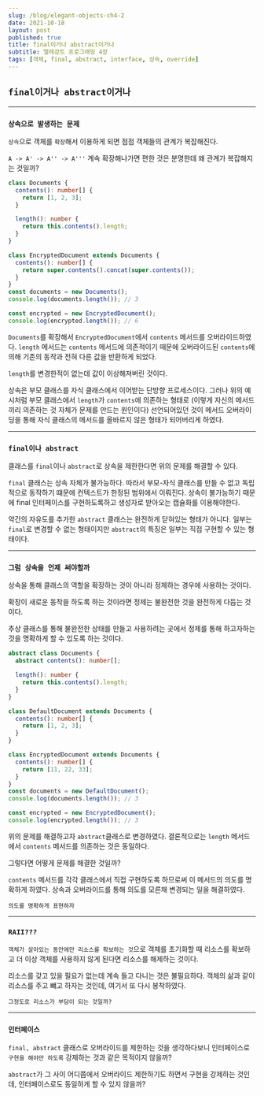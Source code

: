 ```yaml
---
slug: /blog/elegant-objects-ch4-2
date: 2021-10-18
layout: post
published: true
title: final이거나 abstract이거나
subtitle: 엘레강트 프로그래밍 4장
tags: [객체, final, abstract, interface, 상속, override]
---
```


## `final이거나 abstract이거나`

---

### `상속으로 발생하는 문제`

`상속`으로 객체를 `확장`해서 이용하게 되면 점점 객체들의 관계가 복잡해진다.

`A -> A' -> A'' -> A'''`
계속 확장해나가면 편한 것은 분명한데 왜 관계가 복잡해지는 것일까?

```ts
class Documents {
  contents(): number[] {
    return [1, 2, 3];
  }

  length(): number {
    return this.contents().length;
  }
}

class EncryptedDocument extends Documents {
  contents(): number[] {
    return super.contents().concat(super.contents());
  }
}
const documents = new Documents();
console.log(documents.length()); // 3

const encrypted = new EncryptedDocument();
console.log(encrypted.length()); // 6
```

`Documents`를 확장해서 `EncryptedDocument`에서 `contents` 메서드를 오버라이드하였다.
`length` 메서드는 `contents` 메서드에 의존적이기 때문에 오버라이드된 `contents`에 의해 기존의 동작과 전혀 다른 값을 반환하게 되었다.

`length`를 변경한적이 없는데 값이 이상해져버린 것이다.

상속은 부모 클래스를 자식 클래스에서 이어받는 단방향 프로세스이다.
그러나 위의 예시처럼 부모 클래스에서 `length`가 `contents`에 의존하는 형태로 (이렇게 자신의 메서드끼리 의존하는 것 자체가 문제를 만드는 원인이다)
선언되어있던 것이 메서드 오버라이딩을 통해 자식 클래스의 메서드를 올바르지 않은 형태가 되어버리게 하였다.

---

### `final이나 abstract`

클래스를 `final`이나 `abstract`로 상속을 제한한다면 위의 문제를 해결할 수 있다.

`final` 클래스는 상속 자체가 불가능하다.
따라서 부모-자식 클래스를 만들 수 없고 독립적으로 동작하기 떄문에 컨텍스트가 한정된 범위에서 이뤄진다.
상속이 불가능하기 때문에 final 인터페이스를 구현하도록하고 생성자로 받아오는 캡슐화를 이용해야한다.

약간의 자유도를 추가한 `abstract` 클래스는 완전하게 닫혀있는 형태가 아니다.
일부는 `final`로 변경할 수 없는 형태이지만 `abstract`의 특징은 일부는 직접 구현할 수 있는 형태이다.

---

### `그럼 상속을 언제 써야할까`

상속을 통해 클래스의 역할을 확장하는 것이 아니라 정제하는 경우에 사용하는 것이다.

확장이 새로운 동작을 하도록 하는 것이라면 정제는 불완전한 것을 완전하게 다듬는 것이다.

추상 클래스를 통해 불완전한 상태를 만들고 사용하려는 곳에서 정제를 통해 하고자하는 것을 명확하게 할 수 있도록 하는 것이다.

```ts
abstract class Documents {
  abstract contents(): number[];

  length(): number {
    return this.contents().length;
  }
}

class DefaultDocument extends Documents {
  contents(): number[] {
    return [1, 2, 3];
  }
}

class EncryptedDocument extends Documents {
  contents(): number[] {
    return [11, 22, 33];
  }
}
const documents = new DefaultDocument();
console.log(documents.length()); // 3

const encrypted = new EncryptedDocument();
console.log(encrypted.length()); // 3
```

위의 문제를 해결하고자 `abstract`클래스로 변경하였다.
결론적으로는 `length` 메서드에서 `contents` 메서드를 의존하는 것은 동일하다.

그렇다면 어떻게 문제를 해결한 것일까?

`contents` 메서드를 각각 클래스에서 직접 구현하도록 하므로써 이 메서드의 의도를 명확하게 하였다.
상속과 오버라이드를 통해 의도를 모른채 변경되는 일을 해결하였다.

`의도를 명확하게 표현하자`

---

### `RAII???`

`객체가 살아있는 동안에만 리소스를 확보하는 것`으로 객체를 초기화할 때 리소스를 확보하고 더 이상 객체를 사용하지 않게 된다면 리소스를 해제하는 것이다.

리소스를 갖고 있을 필요가 없는데 계속 들고 다니는 것은 불필요하다.
객체의 삶과 같이 리소스를 주고 뺴고 하자는 것인데, 여기서 또 다시 봉착하였다.

`그정도로 리소스가 부담이 되는 것일까?`

---

### `인터페이스`

`final, abstract` 클래스로 오버라이드를 제한하는 것을 생각하다보니 인터페이스로 `구현을 해야만 하도록` 강제하는 것과 같은 목적이지 않을까?

`abstract`가 그 사이 어디쯤에서 오버라이드 제한하기도 하면서 구현을 강제하는 것인데, 인터페이스로도 동일하게 할 수 있지 않을까?
